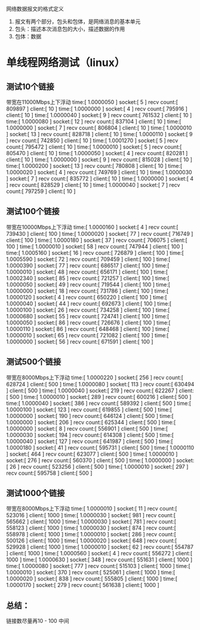 网络数据报文的格式定义

1. 报文有两个部分，包头和包体，是网络消息的基本单元
2. 包头：描述本次消息包的大小，描述数据的作用
3. 包体：数据

# 单线程网络测试（linux）
## 测试10个链接
带宽在11000Mbps上下浮动
time:[ 1.0000050 ]  socket:[    5 ]  recv count:[   809897 ]  client:[   10 ]
time:[ 1.0000000 ]  socket:[    4 ]  recv count:[   795916 ]  client:[   10 ]
time:[ 1.0000040 ]  socket:[    9 ]  recv count:[   761532 ]  client:[   10 ]
time:[ 1.0000080 ]  socket:[   12 ]  recv count:[   837104 ]  client:[   10 ]
time:[ 1.0000000 ]  socket:[    7 ]  recv count:[   806804 ]  client:[   10 ]
time:[ 1.0000010 ]  socket:[   13 ]  recv count:[   828718 ]  client:[   10 ]
time:[ 1.0000110 ]  socket:[    9 ]  recv count:[   742850 ]  client:[   10 ]
time:[ 1.0001270 ]  socket:[    5 ]  recv count:[   795472 ]  client:[   10 ]
time:[ 1.0000010 ]  socket:[    5 ]  recv count:[   805470 ]  client:[   10 ]
time:[ 1.0000050 ]  socket:[    4 ]  recv count:[   820281 ]  client:[   10 ]
time:[ 1.0000000 ]  socket:[    9 ]  recv count:[   815028 ]  client:[   10 ]
time:[ 1.0000200 ]  socket:[   13 ]  recv count:[   780808 ]  client:[   10 ]
time:[ 1.0000020 ]  socket:[    4 ]  recv count:[   749769 ]  client:[   10 ]
time:[ 1.0000030 ]  socket:[    7 ]  recv count:[   835772 ]  client:[   10 ]
time:[ 1.0000000 ]  socket:[    4 ]  recv count:[   828529 ]  client:[   10 ]
time:[ 1.0000040 ]  socket:[    7 ]  recv count:[   797259 ]  client:[   10 ]


## 测试100个链接
带宽在10000Mbps上下浮动
time:[ 1.0000160 ]  socket:[    4 ]  recv count:[   739430 ]  client:[  100 ]
time:[ 1.0000020 ]  socket:[   77 ]  recv count:[   716749 ]  client:[  100 ]
time:[ 1.0000180 ]  socket:[   37 ]  recv count:[   706075 ]  client:[  100 ]
time:[ 1.0000010 ]  socket:[   58 ]  recv count:[   747944 ]  client:[  100 ]
time:[ 1.0005160 ]  socket:[   16 ]  recv count:[   726879 ]  client:[  100 ]
time:[ 1.0005590 ]  socket:[   72 ]  recv count:[   709459 ]  client:[  100 ]
time:[ 1.0000390 ]  socket:[   77 ]  recv count:[   686517 ]  client:[  100 ]
time:[ 1.0000010 ]  socket:[   48 ]  recv count:[   656171 ]  client:[  100 ]
time:[ 1.0002340 ]  socket:[   85 ]  recv count:[   721257 ]  client:[  100 ]
time:[ 1.0000050 ]  socket:[   49 ]  recv count:[   719544 ]  client:[  100 ]
time:[ 1.0000000 ]  socket:[   18 ]  recv count:[   731786 ]  client:[  100 ]
time:[ 1.0000120 ]  socket:[    4 ]  recv count:[   650220 ]  client:[  100 ]
time:[ 1.0000040 ]  socket:[   44 ]  recv count:[   692673 ]  client:[  100 ]
time:[ 1.0000100 ]  socket:[   26 ]  recv count:[   734258 ]  client:[  100 ]
time:[ 1.0000680 ]  socket:[   55 ]  recv count:[   724741 ]  client:[  100 ]
time:[ 1.0000050 ]  socket:[   86 ]  recv count:[   726676 ]  client:[  100 ]
time:[ 1.0000110 ]  socket:[   86 ]  recv count:[   648468 ]  client:[  100 ]
time:[ 1.0000010 ]  socket:[   65 ]  recv count:[   721082 ]  client:[  100 ]
time:[ 1.0000000 ]  socket:[   56 ]  recv count:[   671591 ]  client:[  100 ]


## 测试500个链接
带宽在8000Mbps上下浮动
time:[ 1.0000220 ]  socket:[  256 ]  recv count:[   628724 ]  client:[  500 ]
time:[ 1.0000080 ]  socket:[  113 ]  recv count:[   630494 ]  client:[  500 ]
time:[ 1.0000040 ]  socket:[  219 ]  recv count:[   622267 ]  client:[  500 ]
time:[ 1.0000010 ]  socket:[  289 ]  recv count:[   600216 ]  client:[  500 ]
time:[ 1.0000040 ]  socket:[  386 ]  recv count:[   589392 ]  client:[  500 ]
time:[ 1.0000100 ]  socket:[  123 ]  recv count:[   619855 ]  client:[  500 ]
time:[ 1.0000000 ]  socket:[  190 ]  recv count:[   646124 ]  client:[  500 ]
time:[ 1.0000000 ]  socket:[  206 ]  recv count:[   625344 ]  client:[  500 ]
time:[ 1.0000000 ]  socket:[    8 ]  recv count:[   556901 ]  client:[  500 ]
time:[ 1.0000030 ]  socket:[  194 ]  recv count:[   614308 ]  client:[  500 ]
time:[ 1.0000040 ]  socket:[  127 ]  recv count:[   641987 ]  client:[  500 ]
time:[ 1.0000180 ]  socket:[   41 ]  recv count:[   595731 ]  client:[  500 ]
time:[ 1.0000110 ]  socket:[  464 ]  recv count:[   623077 ]  client:[  500 ]
time:[ 1.0000010 ]  socket:[  276 ]  recv count:[   560370 ]  client:[  500 ]
time:[ 1.0000000 ]  socket:[   26 ]  recv count:[   523256 ]  client:[  500 ]
time:[ 1.0000010 ]  socket:[  297 ]  recv count:[   595758 ]  client:[  500 ]

## 测试1000个链接
带宽在8000Mbps上下浮动
time:[ 1.0000010 ]  socket:[   11 ]  recv count:[   523016 ]  client:[ 1000 ]
time:[ 1.0000030 ]  socket:[  981 ]  recv count:[   565662 ]  client:[ 1000 ]
time:[ 1.0000030 ]  socket:[  781 ]  recv count:[   558123 ]  client:[ 1000 ]
time:[ 1.0000030 ]  socket:[  874 ]  recv count:[   558978 ]  client:[ 1000 ]
time:[ 1.0000010 ]  socket:[  286 ]  recv count:[   500126 ]  client:[ 1000 ]
time:[ 1.0000020 ]  socket:[  648 ]  recv count:[   529928 ]  client:[ 1000 ]
time:[ 1.0000010 ]  socket:[   62 ]  recv count:[   554787 ]  client:[ 1000 ]
time:[ 1.0000560 ]  socket:[    4 ]  recv count:[   556272 ]  client:[ 1000 ]
time:[ 1.0000630 ]  socket:[  348 ]  recv count:[   551631 ]  client:[ 1000 ]
time:[ 1.0000080 ]  socket:[  777 ]  recv count:[   515103 ]  client:[ 1000 ]
time:[ 1.0000010 ]  socket:[  370 ]  recv count:[   525061 ]  client:[ 1000 ]
time:[ 1.0000020 ]  socket:[  838 ]  recv count:[   555805 ]  client:[ 1000 ]
time:[ 1.0000170 ]  socket:[  279 ]  recv count:[   561638 ]  client:[ 1000 ]

## 总结：
链接数尽量再10 - 100 中间
